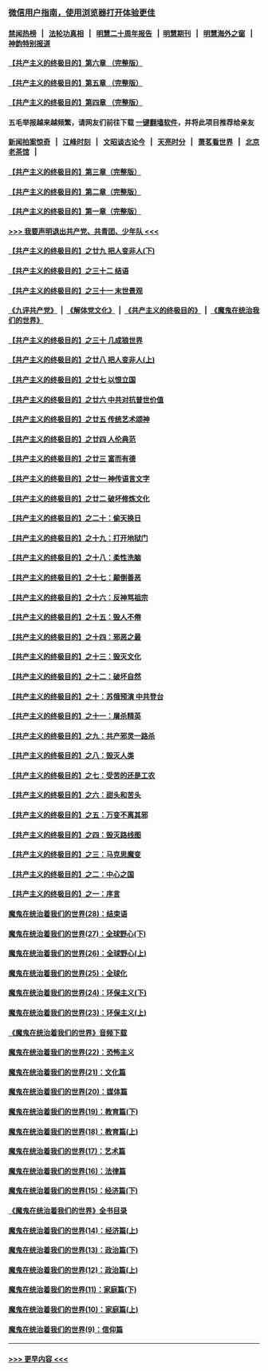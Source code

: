 ### [微信用户指南，使用浏览器打开体验更佳](https://github.com/gfw-breaker/banned-news1/blob/master/indexes/wechat-guide.md?t=0)
#### [禁闻热榜](热点新闻.md?t=0)  &nbsp;&nbsp;|&nbsp;&nbsp; [法轮功真相](https://github.com/gfw-breaker/truth/blob/master/README.md?t=0) &nbsp;&nbsp;|&nbsp;&nbsp; [明慧二十周年报告](https://github.com/gfw-breaker/mh-reports/blob/master/README.md?t=0) &nbsp;&nbsp;|&nbsp;&nbsp;[明慧期刊](https://github.com/gfw-breaker/mh-qikan) &nbsp;&nbsp;|&nbsp;&nbsp; [明慧海外之窗](https://github.com/gfw-breaker/mh-news/blob/master/README.md?t=0) &nbsp;&nbsp;|&nbsp;&nbsp; [神韵特别报道](https://github.com/gfw-breaker/mh-news/blob/master/shenyun.md?t=0)
#### [【共产主义的终极目的】第六章 （完整版）](../pages/nsc422/n11428913.md?t=02170322) 
#### [【共产主义的终极目的】第五章 （完整版）](../pages/nsc422/n11428912.md?t=02170322) 
#### [【共产主义的终极目的】第四章 （完整版）](../pages/nsc422/n11428907.md?t=02170322) 
#### 五毛举报越来越频繁，请网友们前往下载 [一键翻墙软件](https://github.com/gfw-breaker/ssr-accounts)，并将此项目推荐给亲友
#### [新闻拍案惊奇](https://github.com/gfw-breaker/banned-news1/blob/master/pages/link4.md) &nbsp;&nbsp;|&nbsp;&nbsp; [江峰时刻](https://github.com/gfw-breaker/banned-news1/blob/master/pages/link4.md) &nbsp;&nbsp;|&nbsp;&nbsp; [文昭谈古论今](https://github.com/gfw-breaker/banned-news1/blob/master/pages/link4.md) &nbsp;&nbsp;|&nbsp;&nbsp; [天亮时分](https://github.com/gfw-breaker/banned-news1/blob/master/pages/link4.md) &nbsp;&nbsp;|&nbsp;&nbsp; [萧茗看世界](https://github.com/gfw-breaker/banned-news1/blob/master/pages/link4.md) &nbsp;&nbsp;|&nbsp;&nbsp; [北京老茶馆](https://github.com/gfw-breaker/banned-news1/blob/master/pages/link4.md) &nbsp;&nbsp;|&nbsp;&nbsp; 
#### [【共产主义的终极目的】第三章（完整版）](../pages/nsc422/n11428848.md?t=02170322) 
#### [【共产主义的终极目的】第二章（完整版）](../pages/nsc422/n11428831.md?t=02170322) 
#### [【共产主义的终极目的】第一章（完整版）](../pages/nsc422/n11417651.md?t=02170322) 
#### [>>> 我要声明退出共产党、共青团、少年队 <<<](https://github.com/begood0513/goodnews/blob/master/quit/letter.md) 
#### [【共产主义的终极目的】之廿九 把人变非人(下)](../pages/nsc422/n11344140.md?t=02170322) 
#### [【共产主义的终极目的】之三十二 结语](../pages/nsc422/n11360535.md?t=02170322) 
#### [【共产主义的终极目的】之三十一 末世景观](../pages/nsc422/n11351129.md?t=02170322) 
#### [《九评共产党》](https://github.com/begood0513/9ping.md/blob/master/README.md) &nbsp;|&nbsp; [《解体党文化》](../../../../jtdwh.md/blob/master/README.md)  &nbsp;|&nbsp; [《共产主义的终极目的》](../../../../gczydzjmd.md/blob/master/README.md) &nbsp;|&nbsp; [《魔鬼在统治我们的世界》](../../../../mgztzwmdsj.md/blob/master/README.md) 
#### [【共产主义的终极目的】之三十 几成狼世界](../pages/nsc422/n11348280.md?t=02170322) 
#### [【共产主义的终极目的】之廿八 把人变非人(上)](../pages/nsc422/n11340492.md?t=02170322) 
#### [【共产主义的终极目的】之廿七 以恨立国](../pages/nsc422/n11336944.md?t=02170322) 
#### [【共产主义的终极目的】之廿六 中共对抗普世价值](../pages/nsc422/n11324785.md?t=02170322) 
#### [【共产主义的终极目的】之廿五 传统艺术颂神](../pages/nsc422/n11296396.md?t=02170322) 
#### [【共产主义的终极目的】之廿四 人伦典范](../pages/nsc422/n11296397.md?t=02170322) 
#### [【共产主义的终极目的】之廿三 富而有德](../pages/nsc422/n11283598.md?t=02170322) 
#### [【共产主义的终极目的】之廿一 神传语言文字](../pages/nsc422/n11263265.md?t=02170322) 
#### [【共产主义的终极目的】之廿二 破坏修炼文化](../pages/nsc422/n11245728.md?t=02170322) 
#### [【共产主义的终极目的】之二十：偷天换日](../pages/nsc422/n11238846.md?t=02170322) 
#### [【共产主义的终极目的】之十九：打开地狱门](../pages/nsc422/n11206376.md?t=02170322) 
#### [【共产主义的终极目的】之十八：柔性洗脑](../pages/nsc422/n11199994.md?t=02170322) 
#### [【共产主义的终极目的】之十七：颠倒善恶](../pages/nsc422/n11179782.md?t=02170322) 
#### [【共产主义的终极目的】之十六：反神骂祖宗](../pages/nsc422/n11166798.md?t=02170322) 
#### [【共产主义的终极目的】之十五：毁人不倦](../pages/nsc422/n11166792.md?t=02170322) 
#### [【共产主义的终极目的】之十四：邪恶之最](../pages/nsc422/n11150249.md?t=02170322) 
#### [【共产主义的终极目的】之十三：毁灭文化](../pages/nsc422/n11135227.md?t=02170322) 
#### [【共产主义的终极目的】之十二：破坏自然](../pages/nsc422/n11135214.md?t=02170322) 
#### [【共产主义的终极目的】之十：苏俄预演 中共登台](../pages/nsc422/n11118424.md?t=02170322) 
#### [【共产主义的终极目的】之十一：屠杀精英](../pages/nsc422/n11118442.md?t=02170322) 
#### [【共产主义的终极目的】之九：共产邪灵一路杀](../pages/nsc422/n11114139.md?t=02170322) 
#### [【共产主义的终极目的】之八：毁灭人类](../pages/nsc422/n11108503.md?t=02170322) 
#### [【共产主义的终极目的】之七：受苦的还是工农](../pages/nsc422/n11101809.md?t=02170322) 
#### [【共产主义的终极目的】之六：甜头和苦头](../pages/nsc422/n11096971.md?t=02170322) 
#### [【共产主义的终极目的】之五：万变不离其邪](../pages/nsc422/n11091285.md?t=02170322) 
#### [【共产主义的终极目的】之四：毁灭路线图](../pages/nsc422/n11086284.md?t=02170322) 
#### [【共产主义的终极目的】之三：马克思魔变](../pages/nsc422/n11061941.md?t=02170322) 
#### [【共产主义的终极目的】之二：中心之国](../pages/nsc422/n11047728.md?t=02170322) 
#### [【共产主义的终极目的】之一：序言](../pages/nsc422/n11086077.md?t=02170322) 
#### [魔鬼在统治着我们的世界(28)：结束语](../pages/nsc422/n10936246.md?t=02170322) 
#### [魔鬼在统治着我们的世界(27)：全球野心(下)](../pages/nsc422/n10928319.md?t=02170322) 
#### [魔鬼在统治着我们的世界(26)：全球野心(上)](../pages/nsc422/n10900318.md?t=02170322) 
#### [魔鬼在统治着我们的世界(25)：全球化](../pages/nsc422/n10788205.md?t=02170322) 
#### [魔鬼在统治着我们的世界(24)：环保主义(下)](../pages/nsc422/n10695307.md?t=02170322) 
#### [魔鬼在统治着我们的世界(23)：环保主义(上)](../pages/nsc422/n10688613.md?t=02170322) 
#### [《魔鬼在统治着我们的世界》音频下载](../pages/nsc422/n10635553.md?t=02170322) 
#### [魔鬼在统治着我们的世界(22)：恐怖主义](../pages/nsc422/n10614727.md?t=02170322) 
#### [魔鬼在统治着我们的世界(21)：文化篇](../pages/nsc422/n10597706.md?t=02170322) 
#### [魔鬼在统治着我们的世界(20)：媒体篇](../pages/nsc422/n10586579.md?t=02170322) 
#### [魔鬼在统治着我们的世界(19)：教育篇(下)](../pages/nsc422/n10564808.md?t=02170322) 
#### [魔鬼在统治着我们的世界(18)：教育篇(上)](../pages/nsc422/n10526970.md?t=02170322) 
#### [魔鬼在统治着我们的世界(17)：艺术篇](../pages/nsc422/n10499093.md?t=02170322) 
#### [魔鬼在统治着我们的世界(16)：法律篇](../pages/nsc422/n10485969.md?t=02170322) 
#### [魔鬼在统治着我们的世界(15)：经济篇(下)](../pages/nsc422/n10469975.md?t=02170322) 
#### [《魔鬼在统治着我们的世界》全书目录](../pages/nsc422/n10464261.md?t=02170322) 
#### [魔鬼在统治着我们的世界(14)：经济篇(上)](../pages/nsc422/n10457370.md?t=02170322) 
#### [魔鬼在统治着我们的世界(13)：政治篇(下)](../pages/nsc422/n10448270.md?t=02170322) 
#### [魔鬼在统治着我们的世界(12)：政治篇(上)](../pages/nsc422/n10444576.md?t=02170322) 
#### [魔鬼在统治着我们的世界(11)：家庭篇(下)](../pages/nsc422/n10440961.md?t=02170322) 
#### [魔鬼在统治着我们的世界(10)：家庭篇(上)](../pages/nsc422/n10435448.md?t=02170322) 
#### [魔鬼在统治着我们的世界(9)：信仰篇](../pages/nsc422/n10432159.md?t=02170322) 

----
#### [ >>> 更早内容 <<< ](../indexes/nsc422-earlier.md)
